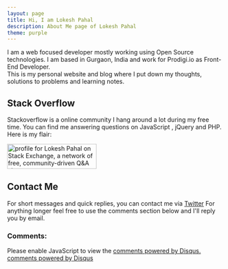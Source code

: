 ```yaml
---
layout: page
title: Hi, I am Lokesh Pahal
description: About Me page of Lokesh Pahal
theme: purple
---
```


I am a web focused developer mostly working using Open Source technologies. I am based in Gurgaon, India and work for Prodigi.io as Front-End Developer.<br/>
This is my personal website and blog where I put down my thoughts, solutions to problems and learning notes.

## Stack Overflow

Stackoverflow is a online community I hang around a lot during my free time. You can find me answering questions on JavaScript , jQuery and PHP. Here is my flair:

<a href="http://stackoverflow.com/users/1669517">
<img src="http://stackoverflow.com/users/flair/1669517.png?theme=clean" width="208" height="58" alt="profile for Lokesh Pahal on Stack Exchange, a network of free, community-driven Q&amp;A sites" title="profile for Lokesh Pahal on Stack Exchange, a network of free, community-driven Q&amp;A sites">
</a>


## Contact Me

For short messages and quick replies, you can contact me via [Twitter](http://twitter.com/lokeshpahal) For anything longer feel free to use the comments section below and I'll reply you by email.

### Comments:

<div id="disqus_thread"></div>
<script type="text/javascript">
  /* * * CONFIGURATION VARIABLES: EDIT BEFORE PASTING INTO YOUR WEBPAGE * * */
  var disqus_shortname = '{{site.disqushandler}}';

  /* * * DON'T EDIT BELOW THIS LINE * * */
  (function() {
      var dsq = document.createElement('script'); dsq.type = 'text/javascript'; dsq.async = true;
      dsq.src = '//' + disqus_shortname + '.disqus.com/embed.js';
      (document.getElementsByTagName('head')[0] || document.getElementsByTagName('body')[0]).appendChild(dsq);
  })();
</script>
<noscript>Please enable JavaScript to view the <a href="http://disqus.com/?ref_noscript">comments powered by Disqus.</a></noscript>
<a href="http://disqus.com" class="dsq-brlink">comments powered by <span class="logo-disqus">Disqus</span></a>
